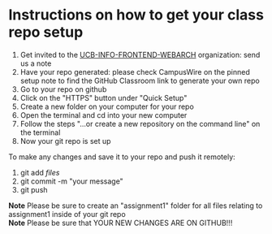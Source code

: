# Instructions on how to get your class repo setup

1. Get invited to the [UCB-INFO-FRONTEND-WEBARCH](https://github.com/UCB-INFO-FRONTEND-WEBARCH) organization: send us a note
2. Have your repo generated: please check CampusWire on the pinned setup note to find the GitHub Classroom link to generate your own repo
3. Go to your repo on github
4. Click on the "HTTPS" button under "Quick Setup"
5. Create a new folder on your computer for your repo
6. Open the terminal and cd into your new computer
5. Follow the steps "…or create a new repository on the command line" on the terminal
6. Now your git repo is set up

To make any changes and save it to your repo and push it remotely:
1. git add *files*
2. git commit -m "your message"
3. git push

**Note** Please be sure to create an "assignment1" folder for all files relating to assignment1 inside of your git repo<br />
**Note** Please be sure that YOUR NEW CHANGES ARE ON GITHUB!!!